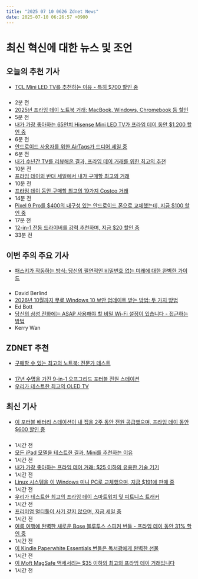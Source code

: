 ```yaml
---
title: "2025 07 10 0626 Zdnet News"
date: 2025-07-10 06:26:57 +0900
---
```


# 최신 혁신에 대한 뉴스 및 조언
## 오늘의 추천 기사 
- [TCL Mini LED TV를 추천하는 이유 - 특히 $700 할인 중](https://www.zdnet.com/home-and-office/home-entertainment/why-i-recommend-this-tcl-mini-led-tv-over-flagship-oled-models-especially-at-700-off/)

### 
- 2분 전 
- [2025년 프라임 데이 노트북 거래: MacBook, Windows, Chromebook 등 할인](https://www.zdnet.com/article/best-prime-day-laptop-deals-2025-07-09/) 
- 5분 전 
- [내가 가장 좋아하는 65인치 Hisense Mini LED TV가 프라임 데이 동안 $1,200 할인 중](https://www.zdnet.com/home-and-office/home-entertainment/my-favorite-65-inch-hisense-mini-led-tv-is-1200-off-for-prime-day-and-its-a-killer-deal/) 
- 6분 전 
- [안드로이드 사용자를 위한 AirTags가 드디어 세일 중](https://www.zdnet.com/article/these-airtags-for-android-users-are-finally-on-sale/) 
- 6분 전 
- [내가 수년간 TV를 리뷰해온 결과, 프라임 데이 거래를 위한 최고의 추천](https://www.zdnet.com/home-and-office/home-entertainment/best-prime-day-tv-deals-live-2025-07-09/) 
- 10분 전 
- [프라임 데이의 반대 세일에서 내가 구매할 최고의 거래](https://www.zdnet.com/home-and-office/best-anti-prime-day-deals-2025-07-09/) 
- 10분 전 
- [프라임 데이 동안 구매할 최고의 19가지 Costco 거래](https://www.zdnet.com/home-and-office/best-costco-deals-prime-day-2025-07-09/) 
- 14분 전 
- [Pixel 9 Pro를 $400의 내구성 있는 안드로이드 폰으로 교체했는데, 지금 $100 할인 중](https://www.zdnet.com/article/i-replaced-my-pixel-9-pro-with-a-400-rugged-android-phone-and-now-its-100-off/) 
- 17분 전 
- [12-in-1 전동 드라이버를 강력 추천하며, 지금 $20 할인 중](https://www.zdnet.com/article/i-highly-recommend-this-12-in-1-electric-screwdriver-and-its-20-off-right-now/) 
- 33분 전

## 이번 주의 주요 기사 
- [패스키가 작동하는 방식: 당신의 필연적인 비밀번호 없는 미래에 대한 완벽한 가이드](https://www.zdnet.com/article/how-passkeys-work-the-complete-guide-to-your-inevitable-passwordless-future/)

### 
- David Berlind 
- [2026년 10월까지 무료 Windows 10 보안 업데이트 받는 방법: 두 가지 방법](https://www.zdnet.com/article/how-to-get-free-windows-10-security-updates-through-october-2026-two-ways/) 
- Ed Bott 
- [당신의 삼성 전화에는 ASAP 사용해야 할 비밀 Wi-Fi 설정이 있습니다 - 접근하는 방법](https://www.zdnet.com/article/your-samsung-phone-has-secret-wi-fi-settings-that-you-should-use-asap-how-to-access-them/) 
- Kerry Wan

## ZDNET 추천 
- [구매할 수 있는 최고의 노트북: 전문가 테스트](https://www.zdnet.com/article/best-laptop/)

### 
- [17년 수명을 가진 9-in-1 오프그리드 포터블 전원 스테이션](https://www.zdnet.com/home-and-office/energy/this-9-in-1-off-grid-portable-power-station-has-a-17-year-lifespan-and-its-nearly-60-off/) 
- [우리가 테스트한 최고의 OLED TV](https://www.zdnet.com/home-and-office/home-entertainment/best-oled-tv/)

## 최신 기사 
- [이 포터블 배터리 스테이션이 내 집을 2주 동안 전원 공급했으며, 프라임 데이 동안 $600 할인 중](https://www.zdnet.com/home-and-office/energy/this-portable-battery-station-powered-my-home-for-two-weeks-and-its-600-off-for-prime-day/)

### 
- 1시간 전 
- [모든 iPad 모델을 테스트한 결과, Mini를 추천하는 이유](https://www.zdnet.com/article/ive-tested-every-ipad-model-heres-why-i-recommend-the-mini-to-most-people-especially-at-120-off/) 
- 1시간 전 
- [내가 가장 좋아하는 프라임 데이 거래: $25 이하의 유용한 기술 기기](https://www.zdnet.com/home-and-office/best-prime-day-deals-under-25-2025-07-09/) 
- 1시간 전 
- [Linux 시스템을 이 Windows 미니 PC로 교체했으며, 지금 $191에 판매 중](https://www.zdnet.com/article/i-replaced-my-linux-system-with-this-windows-mini-pc-and-its-on-sale-for-191/) 
- 1시간 전 
- [우리가 테스트한 최고의 프라임 데이 스마트워치 및 피트니스 트래커](https://www.zdnet.com/article/best-prime-day-smartwatch-and-fitness-tracker-deals-2025-07-09/) 
- 1시간 전 
- [프리미엄 멀티툴이 사기 같지 않으며, 지금 세일 중](https://www.zdnet.com/home-and-office/finally-a-premium-multitool-that-doesnt-feel-like-im-getting-scammed-and-its-on-sale-now/) 
- 1시간 전 
- [여름 여행에 완벽한 새로운 Bose 블루투스 스피커 번들 - 프라임 데이 동안 31% 할인 중](https://www.zdnet.com/home-and-office/home-entertainment/hit-the-beach-with-this-new-bose-bluetooth-speaker-bundle-now-31-off-during-prime-day/) 
- 1시간 전 
- [이 Kindle Paperwhite Essentials 번들은 독서광에게 완벽한 선물](https://www.zdnet.com/article/this-kindle-paperwhite-essentials-bundle-is-the-bookworm-gift-that-keeps-on-giving/) 
- 1시간 전 
- [이 Moft MagSafe 액세서리는 $35 이하의 최고의 프라임 데이 거래입니다](https://www.zdnet.com/article/these-moft-magsafe-accessories-are-the-best-prime-day-deals-under-35-that-you-wont-regret-buying/) 
- 1시간 전